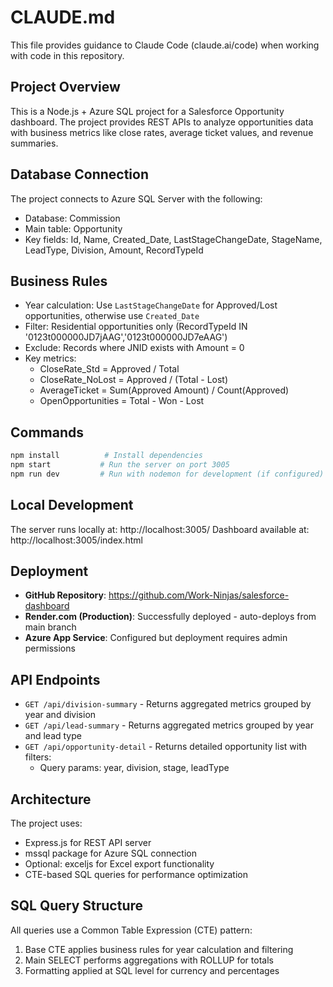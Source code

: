 # CLAUDE.md

This file provides guidance to Claude Code (claude.ai/code) when working with code in this repository.

## Project Overview
This is a Node.js + Azure SQL project for a Salesforce Opportunity dashboard. The project provides REST APIs to analyze opportunities data with business metrics like close rates, average ticket values, and revenue summaries.

## Database Connection
The project connects to Azure SQL Server with the following:
- Database: Commission
- Main table: Opportunity
- Key fields: Id, Name, Created_Date, LastStageChangeDate, StageName, LeadType, Division, Amount, RecordTypeId

## Business Rules
- Year calculation: Use `LastStageChangeDate` for Approved/Lost opportunities, otherwise use `Created_Date`
- Filter: Residential opportunities only (RecordTypeId IN '0123t000000JD7jAAG','0123t000000JD7eAAG')
- Exclude: Records where JNID exists with Amount = 0
- Key metrics:
  - CloseRate_Std = Approved / Total
  - CloseRate_NoLost = Approved / (Total - Lost)
  - AverageTicket = Sum(Approved Amount) / Count(Approved)
  - OpenOpportunities = Total - Won - Lost

## Commands
```bash
npm install          # Install dependencies
npm start           # Run the server on port 3005
npm run dev         # Run with nodemon for development (if configured)
```

## Local Development
The server runs locally at: http://localhost:3005/
Dashboard available at: http://localhost:3005/index.html

## Deployment
- **GitHub Repository**: https://github.com/Work-Ninjas/salesforce-dashboard
- **Render.com (Production)**: Successfully deployed - auto-deploys from main branch
- **Azure App Service**: Configured but deployment requires admin permissions

## API Endpoints
- `GET /api/division-summary` - Returns aggregated metrics grouped by year and division
- `GET /api/lead-summary` - Returns aggregated metrics grouped by year and lead type
- `GET /api/opportunity-detail` - Returns detailed opportunity list with filters:
  - Query params: year, division, stage, leadType

## Architecture
The project uses:
- Express.js for REST API server
- mssql package for Azure SQL connection
- Optional: exceljs for Excel export functionality
- CTE-based SQL queries for performance optimization

## SQL Query Structure
All queries use a Common Table Expression (CTE) pattern:
1. Base CTE applies business rules for year calculation and filtering
2. Main SELECT performs aggregations with ROLLUP for totals
3. Formatting applied at SQL level for currency and percentages
